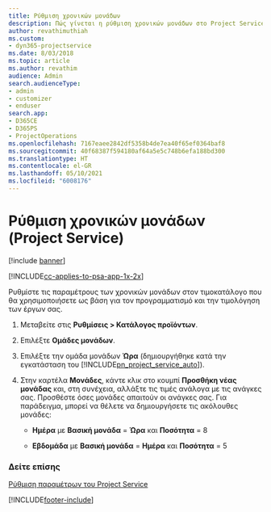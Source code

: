 ```yaml
---
title: Ρύθμιση χρονικών μονάδων
description: Πώς γίνεται η ρύθμιση χρονικών μονάδων στο Project Service
author: revathimuthiah
ms.custom:
- dyn365-projectservice
ms.date: 8/03/2018
ms.topic: article
ms.author: revathim
audience: Admin
search.audienceType:
- admin
- customizer
- enduser
search.app:
- D365CE
- D365PS
- ProjectOperations
ms.openlocfilehash: 7167eaee2842df5358b4de7ea40f65ef0364baf8
ms.sourcegitcommit: 40f68387f594180af64a5e5c748b6efa188bd300
ms.translationtype: HT
ms.contentlocale: el-GR
ms.lasthandoff: 05/10/2021
ms.locfileid: "6008176"
---
```

# <a name="set-up-time-units-project-service"></a>Ρύθμιση χρονικών μονάδων (Project Service)

[!include [banner](../includes/psa-now-project-operations.md)]

[!INCLUDE[cc-applies-to-psa-app-1x-2x](../includes/cc-applies-to-psa-app-1x-2x.md)]

Ρυθμίστε τις παραμέτρους των χρονικών μονάδων στον τιμοκατάλογο που θα χρησιμοποιήσετε ως βάση για τον προγραμματισμό και την τιμολόγηση των έργων σας.  
  
1. Μεταβείτε στις **Ρυθμίσεις > Κατάλογος προϊόντων**.  
  
2. Επιλέξτε **Ομάδες μονάδων**.  
  
3. Επιλέξτε την ομάδα μονάδων **Ώρα** (δημιουργήθηκε κατά την εγκατάσταση του [!INCLUDE[pn_project_service_auto](../includes/pn-project-service-auto.md)]).  
  
4. Στην καρτέλα **Μονάδες**, κάντε κλικ στο κουμπί **Προσθήκη νέας μονάδας** και, στη συνέχεια, αλλάξτε τις τιμές ανάλογα με τις ανάγκες σας. Προσθέστε όσες μονάδες απαιτούν οι ανάγκες σας. Για παράδειγμα, μπορεί να θέλετε να δημιουργήσετε τις ακόλουθες μονάδες:  
  
   - **Ημέρα** με **Βασική μονάδα** = **Ώρα** και **Ποσότητα** = 8  
  
   - **Εβδομάδα** με **Βασική μονάδα** = **Ημέρα** και **Ποσότητα** = 5  
  
### <a name="see-also"></a>Δείτε επίσης  
 [Ρύθμιση παραμέτρων του Project Service](../psa/configure.md)


[!INCLUDE[footer-include](../includes/footer-banner.md)]